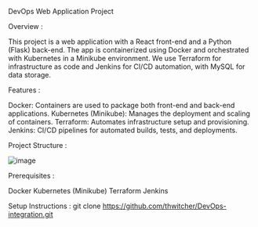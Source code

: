 DevOps Web Application Project

Overview : 

This project is a web application with a React front-end and a Python (Flask) back-end.
The app is containerized using Docker and orchestrated with Kubernetes in a Minikube environment.
We use Terraform for infrastructure as code and Jenkins for CI/CD automation, with MySQL for data storage.

Features : 

Docker: Containers are used to package both front-end and back-end applications.
Kubernetes (Minikube): Manages the deployment and scaling of containers.
Terraform: Automates infrastructure setup and provisioning.
Jenkins: CI/CD pipelines for automated builds, tests, and deployments.

Project Structure : 

![image](https://github.com/user-attachments/assets/e41577ab-cbf7-4636-9745-3b462489b1d2)

Prerequisites : 

Docker
Kubernetes (Minikube)
Terraform
Jenkins

Setup Instructions : 
git clone https://github.com/thwitcher/DevOps-integration.git

